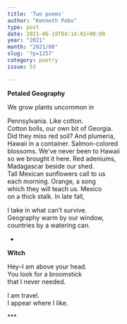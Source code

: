 ```yaml
---
title: 'Two poems'
author: "Kenneth Pobo"
type: post
date: 2021-06-19T04:14:01+00:00
year: "2021"
month: "2021/06"
slug: '?p=1257'
category: poetry
issue: 53

---
```

**Petaled Geography**

We grow plants uncommon in

Pennsylvania. Like cotton.  
Cotton bolls, our own bit of Georgia.  
Did they miss red soil? And plumeria,  
Hawaii in a container. Salmon-colored  
blossoms. We’ve never been to Hawaii  
so we brought it here. Red adeniums,  
Madagascar beside our shed.  
Tall Mexican sunflowers call to us  
each morning. Orange, a song  
which they will teach us. Mexico  
on a thick stalk. In late fall,

I take in what can’t survive.  
Geography warm by our window,  
countries by a watering can.

*

**Witch**

Hey&#8211;I am above your head.  
You look for a broomstick  
that I never needed.

I am travel.  
I appear where I like.

\***
